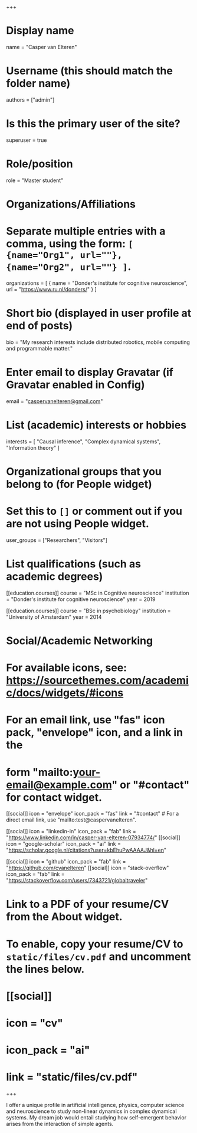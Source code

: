 +++
# Display name
name = "Casper van Elteren"

# Username (this should match the folder name)
authors = ["admin"]

# Is this the primary user of the site?
superuser = true

# Role/position
role = "Master student"

# Organizations/Affiliations
#   Separate multiple entries with a comma, using the form: `[ {name="Org1", url=""}, {name="Org2", url=""} ]`.
organizations = [ { name = "Donder's institute for cognitive neuroscience", url = "https://www.ru.nl/donders/" } ]

# Short bio (displayed in user profile at end of posts)
bio = "My research interests include distributed robotics, mobile computing and programmable matter."

# Enter email to display Gravatar (if Gravatar enabled in Config)
email = "caspervanelteren@gmail.com"

# List (academic) interests or hobbies
interests = [
  "Causal inference",
  "Complex dynamical systems",
  "Information theory"
]

# Organizational groups that you belong to (for People widget)
#   Set this to `[]` or comment out if you are not using People widget.
user_groups = ["Researchers", "Visitors"]

# List qualifications (such as academic degrees)

[[education.courses]]
  course = "MSc in Cognitive neuroscience"
  institution = "Donder's institute for cognitive neuroscience"
  year = 2019

[[education.courses]]
  course = "BSc in psychobiology"
  institution = "University of Amsterdam"
  year = 2014

# Social/Academic Networking
# For available icons, see: https://sourcethemes.com/academic/docs/widgets/#icons
#   For an email link, use "fas" icon pack, "envelope" icon, and a link in the
#   form "mailto:your-email@example.com" or "#contact" for contact widget.

[[social]]
  icon = "envelope"
  icon_pack = "fas"
  link = "#contact"  # For a direct email link, use "mailto:test@caspervanelteren".

[[social]]
    icon = "linkedin-in"
    icon_pack = "fab"
    link = "https://www.linkedin.com/in/casper-van-elteren-07934774/"
[[social]]
  icon = "google-scholar"
  icon_pack = "ai"
  link = "https://scholar.google.nl/citations?user=kbEhuPwAAAAJ&hl=en"

[[social]]
  icon = "github"
  icon_pack = "fab"
  link = "https://github.com/cvanelteren"
[[social]]
    icon = "stack-overflow"
    icon_pack = "fab"
    link = "https://stackoverflow.com/users/7343721/globaltraveler"

# Link to a PDF of your resume/CV from the About widget.
# To enable, copy your resume/CV to `static/files/cv.pdf` and uncomment the lines below.
# [[social]]
#   icon = "cv"
#   icon_pack = "ai"
#   link = "static/files/cv.pdf"

+++

I offer a unique profile in artificial intelligence, physics, computer science and  neuroscience to study non-linear dynamics in complex dynamical systems. My dream job would entail studying how self-emergent behavior arises from the interaction of simple agents.
